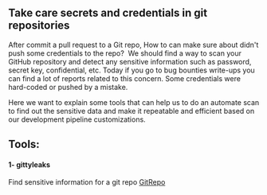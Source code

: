 ## Take care secrets and credentials in git repositories

After commit a pull request to a Git repo, How to can make sure about didn't push some credentials to the repo? 
We should find a way to scan your GitHub repository and detect any sensitive information such as password, secret key, confidential, etc.
Today if you go to bug bounties write-ups you can find a lot of reports related to this concern. Some credentials were hard-coded or pushed by a mistake. 

Here we want to explain some tools that can help us to do an automate scan to find out the sensitive data and make it repeatable and efficient based on our development pipeline customizations. 

## Tools:
#### 1- gittyleaks
Find sensitive information for a git repo [GitRepo](https://github.com/kootenpv/gittyleaks)
